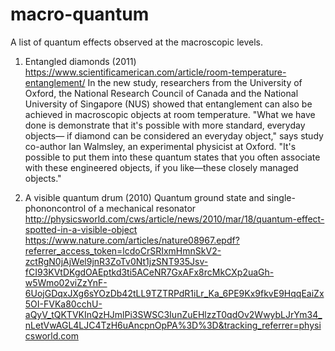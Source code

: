 # macro-quantum

A list of quantum effects observed at the macroscopic levels.

1. Entangled diamonds (2011)
   https://www.scientificamerican.com/article/room-temperature-entanglement/
   In the new study, researchers from the University of Oxford, the National Research Council of Canada and 
   the National University of Singapore (NUS) showed that entanglement can also be achieved in macroscopic objects 
   at room temperature. "What we have done is demonstrate that it's possible with more standard, everyday objects—
   if diamond can be considered an everyday object," says study co-author Ian Walmsley, an experimental physicist at Oxford. 
   "It's possible to put them into these quantum states that you often associate with these engineered objects, 
   if you like—these closely managed objects."

2. A visible quantum drum (2010)
   Quantum ground state and single-phononcontrol of a mechanical resonator
   http://physicsworld.com/cws/article/news/2010/mar/18/quantum-effect-spotted-in-a-visible-object
   https://www.nature.com/articles/nature08967.epdf?referrer_access_token=lcdoCrSRIxmHmnSkV2-zctRgN0jAjWel9jnR3ZoTv0Nt1jzSNT935Jsv-fCI93KVtDKgdOAEptkd3ti5ACeNR7GxAFx8rcMkCXp2uaGh-w5Wmo02viZzYnF-6UojGDqxJXg6sYOzDb42tLL9TZTRPdR1iLr_Ka_6PE9Kx9fkvE9HqqEaiZx5OI-FVKa80cchU-aQyV_tQKTVKInQzHJmlPi3SWSC3IunZuEHlzzT0qdOv2WwybLJrYm34_nLetVwAGL4LJC4TzH6uAncpnOpPA%3D%3D&tracking_referrer=physicsworld.com

